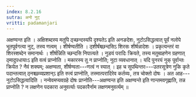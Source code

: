```yaml
---
index: 8.2.16
sutra: अनो नुट्
vritti: padamanjari
---
```


 अक्षण्वन्त इति । अक्षिशब्दस्य मतुपि ठ्च्छन्दस्यपि दृश्यतेऽ इति अनङदेशः, नुटोऽसिद्धत्वात् पूर्वं नलोपे भूतपूर्वगत्या नुट्, तस्य णत्वम् । शीर्षण्वतीति । ठ्शीर्षंश्च्छन्दसिऽ शिरसः शीर्षन्नादेशः । प्रकृत्यन्तरं वा शिरस्शब्देन समानार्थः । शीर्षन्निति च्छन्दसि निपात्यते । नुडयं परादिः क्रियते, तस्य मतुब्ग्रहणेन ग्रहणात् ठ्मादुपधायाःऽ इति वत्वं प्राप्नोति । मकारस्य तु न प्राप्नोति; नुटा व्यवधानात् । यदि पुनरयं नुक् पूर्वान्तः क्रियेत ? नैवं शक्यम्; अक्षण्वता, शीर्षण्वता---णत्वं न स्यात् । इह च सुपथिन्तरः---उतरसूत्रेण नुकि कृते पदान्तत्वात् ठ्नश्च्छव्यप्रशान्ऽ इति रुत्वं प्राप्नोति, तस्मात्परादिरेव कर्तव्यः, तत्र चोक्तो दोषः । अत आह---नुटोऽसिद्धत्वादिति । नन्वेवमप्यवग्रहे दोषः प्राप्नोति---अक्षण्वन्त इति अक्षण्वन्ते इति णान्तमवगृह्णाति, तन्न प्राप्नोति ? न लक्षणेन पदकारा अनुवर्त्याः पदकारैर्नाम लक्षणमनुवर्त्यम् ॥
